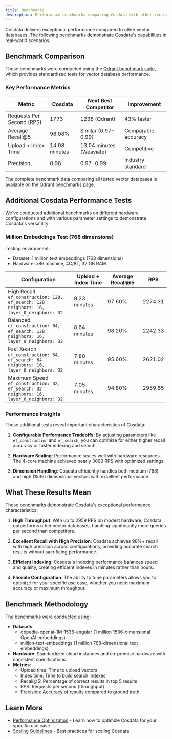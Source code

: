 ```yaml
---
title: Benchmarks
description: Performance benchmarks comparing Cosdata with other vector databases
---
```


Cosdata delivers exceptional performance compared to other vector databases. The following benchmarks demonstrate Cosdata's capabilities in real-world scenarios.

## Benchmark Comparison

These benchmarks were conducted using the [Qdrant benchmark suite](https://qdrant.tech/benchmarks/), which provides standardized tests for vector database performance.

### Key Performance Metrics

| Metric | Cosdata | Next Best Competitor | Improvement |
|--------|---------|----------------------|-------------|
| Requests Per Second (RPS) | 1773 | 1238 (Qdrant) | 43% faster |
| Average Recall@5 | 98.08% | Similar (0.97-0.99) | Comparable accuracy |
| Upload + Index Time | 14.98 minutes | 13.04 minutes (Weaviate) | Competitive |
| Precision | 0.98 | 0.97-0.99 | Industry standard |

The complete benchmark data comparing all tested vector databases is available on the [Qdrant benchmarks page](https://qdrant.tech/benchmarks/).

## Additional Cosdata Performance Tests

We've conducted additional benchmarks on different hardware configurations and with various parameter settings to demonstrate Cosdata's versatility:

### Million Embeddings Test (768 dimensions)

Testing environment:
- Dataset: 1 million text embeddings (768 dimensions)
- Hardware: x86 machine, 4C/8T, 32 GB RAM

| Configuration | Upload + Index Time | Average Recall@5 | RPS |
|---------------|---------------------|------------------|-----|
| High Recall<br>`ef_construction: 128, ef_search: 128`<br>`neighbors: 16, layer_0_neighbors: 32` | 9.23 minutes | 97.60% | 2274.31 |
| Balanced<br>`ef_construction: 64, ef_search: 128`<br>`neighbors: 16, layer_0_neighbors: 32` | 8.64 minutes | 98.20% | 2242.33 |
| Fast Search<br>`ef_construction: 64, ef_search: 64`<br>`neighbors: 16, layer_0_neighbors: 32` | 7.80 minutes | 95.60% | 2621.02 |
| Maximum Speed<br>`ef_construction: 32, ef_search: 32`<br>`neighbors: 16, layer_0_neighbors: 32` | 7.05 minutes | 94.80% | 2959.85 |

### Performance Insights

These additional tests reveal important characteristics of Cosdata:

1. **Configurable Performance Tradeoffs**: By adjusting parameters like `ef_construction` and `ef_search`, you can optimize for either higher recall accuracy or faster indexing and search.

2. **Hardware Scaling**: Performance scales well with hardware resources. The 4-core machine achieved nearly 3000 RPS with optimized settings.

3. **Dimension Handling**: Cosdata efficiently handles both medium (768) and high (1536) dimensional vectors with excellent performance.

## What These Results Mean

These benchmarks demonstrate Cosdata's exceptional performance characteristics:

1. **High Throughput**: With up to 2959 RPS on modest hardware, Cosdata outperforms other vector databases, handling significantly more queries per second than competitors.

2. **Excellent Recall with High Precision**: Cosdata achieves 98%+ recall with high precision across configurations, providing accurate search results without sacrificing performance.

3. **Efficient Indexing**: Cosdata's indexing performance balances speed and quality, creating efficient indexes in minutes rather than hours.

4. **Flexible Configuration**: The ability to tune parameters allows you to optimize for your specific use case, whether you need maximum accuracy or maximum throughput.

## Benchmark Methodology

The benchmarks were conducted using:

- **Datasets**: 
  - dbpedia-openai-1M-1536-angular (1 million 1536-dimensional OpenAI embeddings)
  - million-text-embeddings (1 million 768-dimensional text embeddings)
- **Hardware**: Standardized cloud instances and on-premise hardware with consistent specifications
- **Metrics**: 
  - Upload time: Time to upload vectors
  - Index time: Time to build search indexes
  - Recall@5: Percentage of correct results in top 5 results
  - RPS: Requests per second (throughput)
  - Precision: Accuracy of results compared to ground truth

## Learn More

- [Performance Optimization](/features/performance/) - Learn how to optimize Cosdata for your specific use case
- [Scaling Guidelines](/features/performance/#scaling-guidelines) - Best practices for scaling Cosdata 